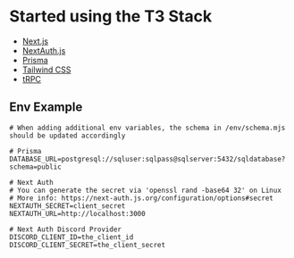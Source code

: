 # Started using the T3 Stack

-   [Next.js](https://nextjs.org)
-   [NextAuth.js](https://next-auth.js.org)
-   [Prisma](https://prisma.io)
-   [Tailwind CSS](https://tailwindcss.com)
-   [tRPC](https://trpc.io)

## Env Example

```
# When adding additional env variables, the schema in /env/schema.mjs should be updated accordingly

# Prisma
DATABASE_URL=postgresql://sqluser:sqlpass@sqlserver:5432/sqldatabase?schema=public

# Next Auth
# You can generate the secret via 'openssl rand -base64 32' on Linux
# More info: https://next-auth.js.org/configuration/options#secret
NEXTAUTH_SECRET=client_secret
NEXTAUTH_URL=http://localhost:3000

# Next Auth Discord Provider
DISCORD_CLIENT_ID=the_client_id
DISCORD_CLIENT_SECRET=the_client_secret
```
